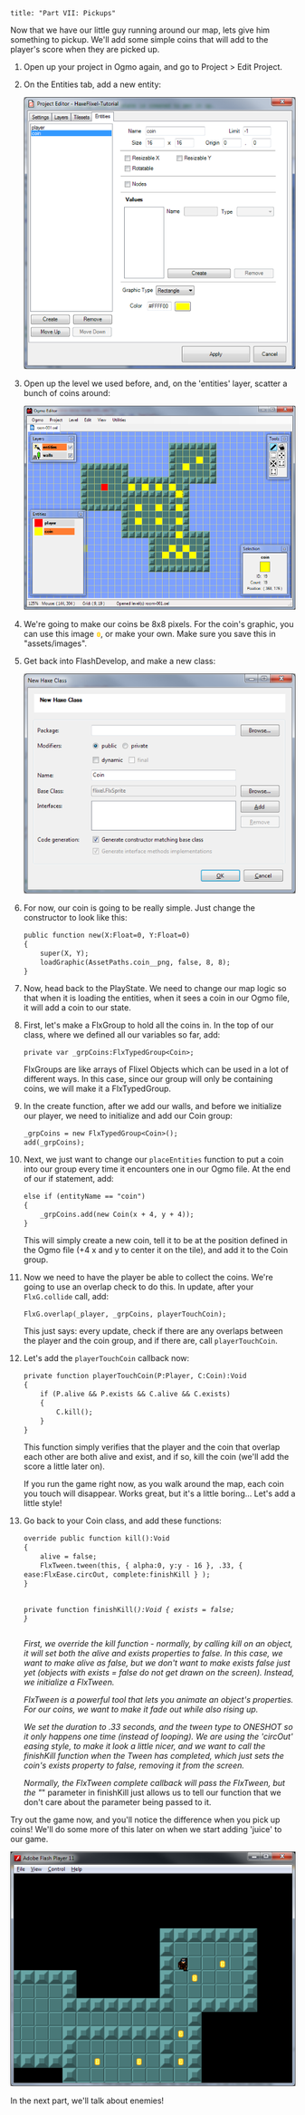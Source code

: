 ```
title: "Part VII: Pickups"
```

<p>Now that we have our little guy running around our map, lets give him something to pickup. We'll add some simple coins that will add to the player's score when they are picked up.</p>

<ol>
	<li>
		<p>Open up your project in Ogmo again, and go to Project > Edit Project.</p>
	</li>
	<li>
		<p>On the Entities tab, add a new entity:</p>
		<p><img src="../images/04_tutorials/0014.png" /></p>
	</li>
	<li>
		<p>Open up the level we used before, and, on the 'entities' layer, scatter a bunch of coins around:</p>
		<p><img src="../images/04_tutorials/0015.png" /></p>
	</li>
	<li>
		<p>We're going to make our coins be 8x8 pixels. For the coin's graphic, you can use this image <a href="https://github.com/HaxeFlixel/flixel-demos/blob/dev/Tutorials/TurnBasedRPG/assets/images/coin.png"><img src="https://raw.githubusercontent.com/HaxeFlixel/flixel-demos/master/Tutorials/TurnBasedRPG/assets/images/coin.png" /></a>, or make your own. Make sure you save this in "assets/images".</p>
	</li>
	<li>
		<p>Get back into FlashDevelop, and make a new class:</p>
		<p><img src="../images/04_tutorials/0016.png" /></p>
	</li>
	<li>
		<p>For now, our coin is going to be really simple. Just change the constructor to look like this:</p>
		<p><pre><code class="haxe">public function new(X:Float=0, Y:Float=0) 
{
	super(X, Y);
	loadGraphic(AssetPaths.coin&#95;&#95;png, false, 8, 8);
}</code></pre></p>
	</li>
	<li>
		<p>Now, head back to the PlayState. We need to change our map logic so that when it is loading the entities, when it sees a coin in our Ogmo file, it will add a coin to our state.</p>
	</li>
	<li>
		<p>First, let's make a FlxGroup to hold all the coins in. In the top of our class, where we defined all our variables so far, add:</p>
		<p><pre><code class="haxe">private var _grpCoins:FlxTypedGroup&lt;Coin&gt;;</code></pre></p>
		<p>FlxGroups are like arrays of Flixel Objects which can be used in a lot of different ways. In this case, since our group will only be containing coins, we will make it a FlxTypedGroup.</p>
	</li>
	<li>
		<p>In the create function, after we add our walls, and before we initialize our player, we need to initialize and add our Coin group:</p>
		<p><pre><code class="haxe">_grpCoins = new FlxTypedGroup&lt;Coin&gt;();
add(_grpCoins);</code></pre></p>
	</li>
	<li>
		<p>Next, we just want to change our <code>placeEntities</code> function to put a coin into our group every time it encounters one in our Ogmo file. At the end of our if statement, add:</p>
		<p><pre><code class="haxe">else if (entityName == "coin")
{
	_grpCoins.add(new Coin(x + 4, y + 4));
}</code></pre></p>
		<p>This will simply create a new coin, tell it to be at the position defined in the Ogmo file (+4 x and y to center it on the tile), and add it to the Coin group.</p>
	</li>
	<li>
		<p>Now we need to have the player be able to collect the coins. We're going to use an overlap check to do this. In update, after your <code>FlxG.collide</code> call, add:</p>
		<p><pre><code class="haxe">FlxG.overlap(_player, _grpCoins, playerTouchCoin);</code></pre></p>
		<p>This just says: every update, check if there are any overlaps between the player and the coin group, and if there are, call <code>playerTouchCoin</code>.</p>
	</li>
	<li>
		<p>Let's add the <code>playerTouchCoin</code> callback now:</p>
		<p><pre><code class="haxe">private function playerTouchCoin(P:Player, C:Coin):Void
{
	if (P.alive &amp;&amp; P.exists &amp;&amp; C.alive &amp;&amp; C.exists)
	{
		C.kill();
	}
}</code></pre></p>
		<p>This function simply verifies that the player and the coin that overlap each other are both alive and exist, and if so, kill the coin (we'll add the score a little later on).</p>
		<p>If you run the game right now, as you walk around the map, each coin you touch will disappear. Works great, but it's a little boring… Let's add a little style!</p>
	</li>
	<li>
		<p>Go back to your Coin class, and add these functions:</p>
			<p><pre><code class="haxe">override public function kill():Void
{
	alive = false;
	FlxTween.tween(this, { alpha:0, y:y - 16 }, .33, { ease:FlxEase.circOut, complete:finishKill } );
}

private function finishKill(_):Void
{
	exists = false;
}</code></pre></p>
		<p>First, we override the kill function - normally, by calling kill on an object, it will set both the alive and exists properties to false. In this case, we want to make alive as false, but we don't want to make exists false just yet (objects with exists = false do not get drawn on the screen). Instead, we initialize a FlxTween.</p>
		<p>FlxTween is a powerful tool that lets you animate an object's properties. For our coins, we want to make it fade out while also rising up.</p>
		<p>We set the duration to .33 seconds, and the tween type to ONESHOT so it only happens one time (instead of looping). We are using the 'circOut' easing style, to make it look a little nicer, and we want to call the finishKill function when the Tween has completed, which just sets the coin's exists property to false, removing it from the screen.</p>
		<p>Normally, the FlxTween complete callback will pass the FlxTween, but the "_" parameter in finishKill just allows us to tell our function that we don't care about the parameter being passed to it.</p>
	</li>
</ol>

<p>Try out the game now, and you'll notice the difference when you pick up coins! We'll do some more of this later on when we start adding 'juice' to our game.</p>
<p><img src="../images/04_tutorials/0016b.png" /></p>

<p>In the next part, we'll talk about enemies!</p>
